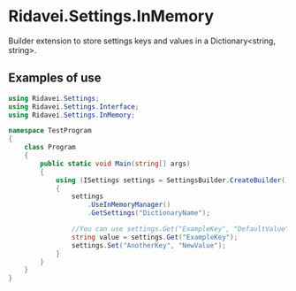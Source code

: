 # Ridavei.Settings.InMemory

Builder extension to store settings keys and values in a Dictionary<string, string>.

## Examples of use

```csharp
using Ridavei.Settings;
using Ridavei.Settings.Interface;
using Ridavei.Settings.InMemory;

namespace TestProgram
{
    class Program
    {
        public static void Main(string[] args)
        {
            using (ISettings settings = SettingsBuilder.CreateBuilder())
            {
                settings
                    .UseInMemoryManager()
                    .GetSettings("DictionaryName");

                //You can use settings.Get("ExampleKey", "DefaultValue") if you want to retrieve the default value if the key doesn't exists.
                string value = settings.Get("ExampleKey");
                settings.Set("AnotherKey", "NewValue");
            }
        }
    }
}
```